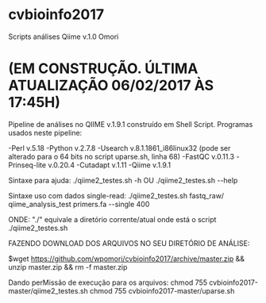 # cvbioinfo2017
Scripts análises Qiime v.1.0 Omori

#                (EM CONSTRUÇÃO. ÚLTIMA ATUALIZAÇÃO 06/02/2017 ÀS 17:45H)

Pipeline de análises no QIIME v.1.9.1 construído em Shell Script.
Programas usados neste pipeline:

  -Perl v.5.18
  -Python v.2.7.8
  -Usearch v.8.1.1861_i86linux32 (pode ser alterado para o 64 bits no script uparse.sh, linha 68)
  -FastQC v.0.11.3
  -Prinseq-lite v.0.20.4
  -Cutadapt v.1.11
  -Qiime v.1.9.1





Sintaxe para ajuda: ./qiime2_testes.sh -h OU ./qiime2_testes.sh --help

Sintaxe uso com dados single-read: ./qiime2_testes.sh fastq_raw/ qiime_analysis_test primers.fa --single 400


ONDE: "./" equivale a diretório corrente/atual onde está o script ./qiime2_testes.sh


FAZENDO DOWNLOAD DOS ARQUIVOS NO SEU DIRETÓRIO DE ANÁLISE:

$wget https://github.com/wpomori/cvbioinfo2017/archive/master.zip && unzip master.zip && rm -f master.zip


Dando perMissão de execução para os arquivos:
chmod 755 cvbioinfo2017-master/qiime2_testes.sh
chmod 755 cvbioinfo2017-master/uparse.sh
